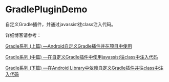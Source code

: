 # GradlePluginDemo
自定义Gradle插件，并通过javassist往class注入代码。

详细博客请参考：

[Gradle系列 (上篇) —Android自定义Gradle插件并在项目中使用](https://www.jianshu.com/p/415f544578ca)

[Gradle系列 (中篇) —在自定义Gradle插件中使用javassist往class中注入代码](https://www.jianshu.com/p/ec594c709b23)

[Gradle系列 (下篇) —在Android Library中依赖自定义Gradle插件并往class中注入代码](https://www.jianshu.com/p/8844e7392625)
